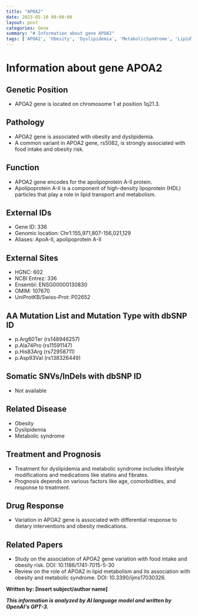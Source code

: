 ```yaml
---
title: "APOA2"
date: 2023-05-10 00:00:00
layout: post
categories: Gene
summary: "# Information about gene APOA2"
tags: ['APOA2', 'Obesity', 'Dyslipidemia', 'MetabolicSyndrome', 'LipidTransport', 'GeneticVariation', 'DrugResponse', 'Prognosis']
---
```


# Information about gene APOA2

## Genetic Position
- APOA2 gene is located on chromosome 1 at position 1q21.3.

## Pathology
- APOA2 gene is associated with obesity and dyslipidemia.
- A common variant in APOA2 gene, rs5082, is strongly associated with food intake and obesity risk.

## Function
- APOA2 gene encodes for the apolipoprotein A-II protein.
- Apolipoprotein A-II is a component of high-density lipoprotein (HDL) particles that play a role in lipid transport and metabolism.

## External IDs
- Gene ID: 336
- Genomic location: Chr1:155,971,807-156,021,129
- Aliases: ApoA-II, apolipoprotein A-II

## External Sites
- HGNC: 602
- NCBI Entrez: 336
- Ensembl: ENSG00000130830
- OMIM: 107670
- UniProtKB/Swiss-Prot: P02652

## AA Mutation List and Mutation Type with dbSNP ID
- p.Arg60Ter (rs148946257)
- p.Ala74Pro (rs11591147)
- p.His83Arg (rs72958711)
- p.Asp93Val (rs138326449)

## Somatic SNVs/InDels with dbSNP ID
- Not available

## Related Disease
- Obesity
- Dyslipidemia
- Metabolic syndrome

## Treatment and Prognosis
- Treatment for dyslipidemia and metabolic syndrome includes lifestyle modifications and medications like statins and fibrates.
- Prognosis depends on various factors like age, comorbidities, and response to treatment.

## Drug Response
- Variation in APOA2 gene is associated with differential response to dietary interventions and obesity medications.

## Related Papers
- Study on the association of APOA2 gene variation with food intake and obesity risk. DOI: 10.1186/1741-7015-5-30
- Review on the role of APOA2 in lipid metabolism and its association with obesity and metabolic syndrome. DOI: 10.3390/ijms17030326. 

**Written by: [Insert subject/author name]**

**_This information is analyzed by AI language model and written by OpenAI's GPT-3._**